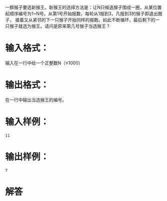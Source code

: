 一群猴子要选新猴王。新猴王的选择方法是：让N只候选猴子围成一圈，从某位置起顺序编号为1~N号。从第1号开始报数，每轮从1报到3，凡报到3的猴子即退出圈子，
接着又从紧邻的下一只猴子开始同样的报数。如此不断循环，最后剩下的一只猴子就选为猴王。请问是原来第几号猴子当选猴王？
# 输入格式：
输入在一行中给一个正整数N（≤1000）
# 输出格式：
在一行中输出当选猴王的编号。
# 输入样例：
`11`
# 输出样例：
`7`
# 解答
```python

```
